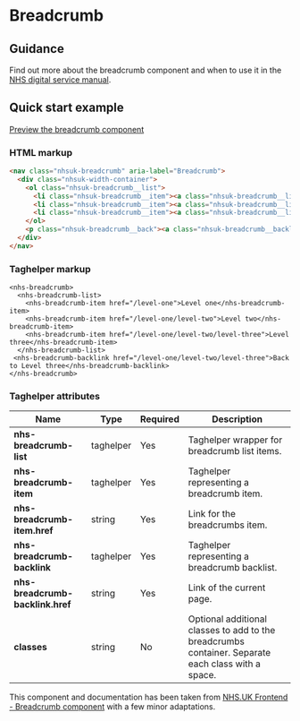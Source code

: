 ﻿# Breadcrumb

## Guidance

Find out more about the breadcrumb component and when to use it in the [NHS digital service manual](https://beta.nhs.uk/service-manual/styles-components-patterns/breadcrumbs).

## Quick start example

[Preview the breadcrumb component](https://dotnetcorefelpoc.azurewebsites.net/components/breadcrumb)

### HTML markup

```html
<nav class="nhsuk-breadcrumb" aria-label="Breadcrumb">
  <div class="nhsuk-width-container">
    <ol class="nhsuk-breadcrumb__list">
      <li class="nhsuk-breadcrumb__item"><a class="nhsuk-breadcrumb__link" href="/level-one">Level one</a></li>
      <li class="nhsuk-breadcrumb__item"><a class="nhsuk-breadcrumb__link" href="/level-one/level-two">Level two</a></li>
      <li class="nhsuk-breadcrumb__item"><a class="nhsuk-breadcrumb__link" href="/level-one/level-two/level-three">Level three</a></li>
    </ol>
    <p class="nhsuk-breadcrumb__back"><a class="nhsuk-breadcrumb__backlink" href="/level-one/level-two/level-three">Back to Level three</a></p>
  </div>
</nav>
```

### Taghelper markup

```
<nhs-breadcrumb>
  <nhs-breadcrumb-list>
    <nhs-breadcrumb-item href="/level-one">Level one</nhs-breadcrumb-item>
    <nhs-breadcrumb-item href="/level-one/level-two">Level two</nhs-breadcrumb-item>
    <nhs-breadcrumb-item href="/level-one/level-two/level-three">Level three</nhs-breadcrumb-item>
  </nhs-breadcrumb-list>
 <nhs-breadcrumb-backlink href="/level-one/level-two/level-three">Back to Level three</nhs-breadcrumb-backlink>
</nhs-breadcrumb>

```

### Taghelper attributes


| Name                | Type     | Required  | Description  |
| --------------------|----------|-----------|--------------|
| **nhs-breadcrumb-list**              | taghelper    | Yes       | Taghelper wrapper for breadcrumb list items. |
| **nhs-breadcrumb-item**              | taghelper    | Yes       | Taghelper representing a breadcrumb item. |
| **nhs-breadcrumb-item.href**              | string    | Yes       | Link for the breadcrumbs item. |
| **nhs-breadcrumb-backlink**              | taghelper    | Yes       | Taghelper representing a breadcrumb backlist. |
| **nhs-breadcrumb-backlink.href**              | string    | Yes       | Link of the current page. |
| **classes**             | string   | No        | Optional additional classes to add to the breadcrumbs container. Separate each class with a space. |

This component and documentation has been taken from [NHS.UK Frontend - Breadcrumb component](https://github.com/nhsuk/nhsuk-frontend/tree/master/packages/components/breadcrumb) with a few minor adaptations.